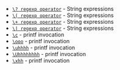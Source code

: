 - [`\? regexp operator`](https://www.gnu.org/software/coreutils/manual/html_node/String-expressions.html#index-_005c_003f-regexp-operator) - String expressions
- [`\( regexp operator`](https://www.gnu.org/software/coreutils/manual/html_node/String-expressions.html#index-_005c_0028-regexp-operator) - String expressions
- [`\+ regexp operator`](https://www.gnu.org/software/coreutils/manual/html_node/String-expressions.html#index-_005c_002b-regexp-operator) - String expressions
- [`\| regexp operator`](https://www.gnu.org/software/coreutils/manual/html_node/String-expressions.html#index-_005c_007c-regexp-operator) - String expressions
- [`\c`](https://www.gnu.org/software/coreutils/manual/html_node/printf-invocation.html#index-_005cc) - printf invocation
- [`\ooo`](https://www.gnu.org/software/coreutils/manual/html_node/printf-invocation.html#index-_005cooo) - printf invocation
- [`\uhhhh`](https://www.gnu.org/software/coreutils/manual/html_node/printf-invocation.html#index-_005cuhhhh) - printf invocation
- [`\Uhhhhhhhh`](https://www.gnu.org/software/coreutils/manual/html_node/printf-invocation.html#index-_005cUhhhhhhhh) - printf invocation
- [`\xhh`](https://www.gnu.org/software/coreutils/manual/html_node/printf-invocation.html#index-_005cxhh) - printf invocation
